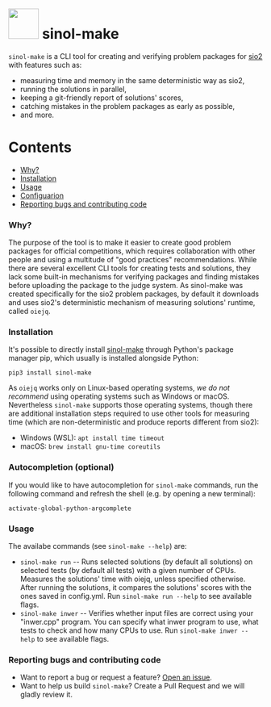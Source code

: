 # <img src="https://avatars.githubusercontent.com/u/2264918?s=200&v=4" height=60em> sinol-make

`sinol-make` is a CLI tool for creating and verifying problem packages
for [sio2](https://github.com/sio2project/oioioi)
with features such as:
- measuring time and memory in the same deterministic way as sio2,
- running the solutions in parallel,
- keeping a git-friendly report of solutions' scores,
- catching mistakes in the problem packages as early as possible,
- and more.

# Contents

- [Why?](#why)
- [Installation](#installation)
- [Usage](#usage)
- [Configuarion](#configuration)
- [Reporting bugs and contributing code](#reporting-bugs-and-contributing-code)

### Why?

The purpose of the tool is to make it easier to create good problem packages
for official competitions, which requires collaboration with other people
and using a multitude of "good practices" recommendations.
While there are several excellent CLI tools for creating tests and solutions,
they lack some built-in mechanisms for verifying packages and finding mistakes
before uploading the package to the judge system.
As sinol-make was created specifically for the sio2 problem packages,
by default it downloads and uses sio2's deterministic mechanism of measuring
solutions' runtime, called `oiejq`.

### Installation

It's possible to directly install [sinol-make](https://pypi.org/project/sinol-make/)
through Python's package manager pip, which usually is installed alongside Python:

```
pip3 install sinol-make
```

As `oiejq` works only on Linux-based operating systems,
*we do not recommend* using operating systems such as Windows or macOS.
Nevertheless `sinol-make` supports those operating systems,
though there are additional installation steps required to use
other tools for measuring time (which are non-deterministic and produce reports different from sio2):
- Windows (WSL): `apt install time timeout`
- macOS: `brew install gnu-time coreutils`

### Autocompletion (optional)

If you would like to have autocompletion for `sinol-make` commands,
run the following command and refresh the shell (e.g. by opening a new terminal):

```shell
activate-global-python-argcomplete
```

### Usage

The availabe commands (see `sinol-make --help`) are:

- `sinol-make run` -- Runs selected solutions (by default all solutions) on selected tests (by default all tests) with a given number
of CPUs. Measures the solutions' time with oiejq, unless specified otherwise. After running the solutions, it
compares the solutions' scores with the ones saved in config.yml.
Run `sinol-make run --help` to see available flags.
- `sinol-make inwer` -- Verifies whether input files are correct using your "inwer.cpp" program. You can specify what inwer
program to use, what tests to check and how many CPUs to use. Run `sinol-make inwer --help` to see available flags.

### Reporting bugs and contributing code

- Want to report a bug or request a feature? [Open an issue](https://github.com/sio2project/sinol-make/issues).
- Want to help us build `sinol-make`? Create a Pull Request and we will gladly review it.
